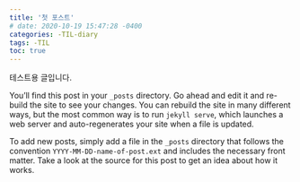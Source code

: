 ```yaml
---
title: '첫 포스트'
# date: 2020-10-19 15:47:28 -0400
categories: -TIL-diary
tags: -TIL
toc: true
---
```



테스트용 글입니다.


You’ll find this post in your `_posts` directory. Go ahead and edit it and re-build the site to see your changes. You can rebuild the site in many different ways, but the most common way is to run `jekyll serve`, which launches a web server and auto-regenerates your site when a file is updated.

To add new posts, simply add a file in the `_posts` directory that follows the convention `YYYY-MM-DD-name-of-post.ext` and includes the necessary front matter. Take a look at the source for this post to get an idea about how it works.
